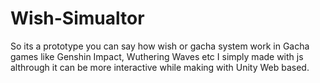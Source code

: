 # Wish-Simualtor
So its a prototype you can say how wish or gacha system work in Gacha games like Genshin Impact, Wuthering Waves etc 
I simply made with js althrough it can be more interactive while making with Unity Web based. 
